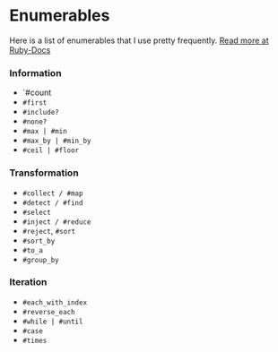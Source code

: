 # Enumerables

Here is a list of enumerables that I use pretty frequently.
[Read more at Ruby-Docs](http://ruby-doc.org/core-2.2.3/Enumerable.html)

### Information
- `#count
- `#first`
- `#include?`
- `#none?`
- `#max | #min`
- `#max_by | #min_by`
- `#ceil | #floor`

### Transformation
- `#collect / #map`
- `#detect / #find`
- `#select`
- `#inject / #reduce`
- `#reject`, `#sort`
- `#sort_by`
- `#to_a`
- `#group_by`

### Iteration
- `#each_with_index`
- `#reverse_each`
- `#while | #until`
- `#case`
- `#times`

